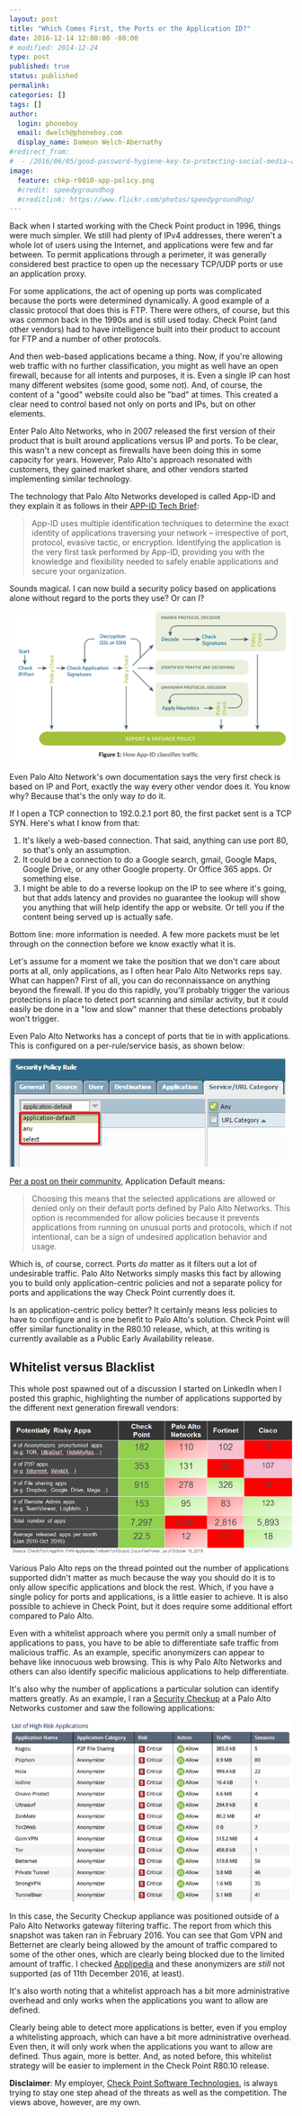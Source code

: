 ```yaml
---
layout: post
title: "Which Comes First, the Ports or the Application ID?"
date: 2016-12-14 12:00:00 -08:00
# modified: 2014-12-24
type: post
published: true
status: published
permalink: 
categories: []
tags: []
author:
  login: phoneboy
  email: dwelch@phoneboy.com
  display_name: Dameon Welch-Abernathy
#redirect_from:
#  - /2016/06/05/good-password-hygiene-key-to-protecting-social-media-accounts/
image:
  feature: chkp-r8010-app-policy.png
  #credit: speedygroundhog
  #creditlink: https://www.flickr.com/photos/speedygroundhog/
---
```

Back when I started working with the Check Point product in 1996, things were much simpler. We still had plenty of IPv4 addresses, there weren't a whole lot of users using the Internet, and applications were few and far between. To permit applications through a perimeter, it was generally considered best practice to open up the necessary TCP/UDP ports or use an application proxy. 

For some applications, the act of opening up ports was complicated because the ports were determined dynamically. A good example of a classic protocol that does this is FTP. There were others, of course, but this was common back in the 1990s and is still used today. Check Point (and other vendors) had to have intelligence built into their product to account for FTP and a number of other protocols. 

And then web-based applications became a thing. Now, if you're allowing web traffic with no further classification, you might as well have an open firewall, because for all intents and purposes, it is. Even a single IP can host many different websites (some good, some not). And, of course, the content of a "good" website could also be "bad" at times. This created a clear need to control based not only on ports and IPs, but on other elements.

Enter Palo Alto Networks, who in 2007 released the first version of their product that is built around applications versus IP and ports. To be clear, this wasn't a new concept as firewalls have been doing this in some capacity for years. However, Palo Alto's approach resonated with customers, they gained market share, and other vendors started implementing similar technology.

The technology that Palo Alto Networks developed is called App-ID and they explain it as follows in their [APP-ID Tech Brief](https://www.paloaltonetworks.com/resources/techbriefs/app-id-tech-brief):

> App-ID uses multiple identification techniques to determine the exact identity of applications traversing your network – irrespective of port, protocol, evasive tactic, or encryption. Identifying the application is the very first task performed by App-ID, providing you with the knowledge and flexibility needed to safely enable applications and secure your organization.

Sounds magical. I can now build a security policy based on applications alone without regard to the ports they use? Or can I?

![appid](/images/pan-appid-flow.png)

Even Palo Alto Network's own documentation says the very first check is based on IP and Port, exactly the way every other vendor does it. You know why? Because that's the only way *to* do it.

If I open a TCP connection to 192.0.2.1 port 80, the first packet sent is a TCP SYN. Here's what I know from that:

1. It's likely a web-based connection. That said, anything can use port 80, so that's only an assumption.
2. It could be a connection to do a Google search, gmail, Google Maps, Google Drive, or any other Google property. Or Office 365 apps. Or something else.
3. I might be able to do a reverse lookup on the IP to see where it's going, but that adds latency and provides no guarantee the lookup will show you anything that will help identify the app or website. Or tell you if the content being served up is actually safe.

Bottom line: more information is needed. A few more packets must be let through on the connection before we know exactly what it is.

Let's assume for a moment we take the position that we don't care about ports at all, only applications, as I often hear Palo Alto Networks reps say. What can happen? First of all, you can do reconnaissance on anything beyond the firewall. If you do this rapidly, you'll probably trigger the various protections in place to detect port scanning and similar activity, but it could easily be done in a "low and slow" manner that these detections probably won't trigger. 

Even Palo Alto Networks has a concept of ports that tie in with applications. This is configured on a per-rule/service basis, as shown below:

![application-default](/images/pan-application-default.png)

[Per a post on their community](https://live.paloaltonetworks.com/t5/Learning-Articles/Tips-amp-Tricks-What-Does-Application-default-Under-Service-Mean/ta-p/54167), Application Default means:

> Choosing this means that the selected applications are allowed or denied only on their default ports defined by Palo Alto Networks. This option is recommended for allow policies because it prevents applications from running on unusual ports and protocols, which if not intentional, can be a sign of undesired application behavior and usage.

Which is, of course, correct. Ports *do* matter as it filters out a lot of undesirable traffic. Palo Alto Networks simply masks this fact by allowing you to build only application-centric policies and not a separate policy for ports and applications the way Check Point currently does it.

Is an application-centric policy better? It certainly means less policies to have to configure and is one benefit to Palo Alto's solution. Check Point will offer similar functionality in the R80.10 release, which, at this writing is currently available as a Public Early Availability release. 

## Whitelist versus Blacklist

This whole post spawned out of a discussion I started on LinkedIn when I posted this graphic, highlighting the number of applications supported by the different next generation firewall vendors:

![apps-supported-201610](/images/apps-supported-201610.png)

Various Palo Alto reps on the thread pointed out the number of applications supported didn't matter as much because the way you should do it is to only allow specific applications and block the rest. Which, if you have a single policy for ports and applications, is a little easier to achieve. It is also possible to achieve in Check Point, but it does require some additional effort compared to Palo Alto.

Even with a whitelist approach where you permit only a small number of applications to pass, you have to be able to differentiate safe traffic from malicious traffic. As an example, specific anonymizers can appear to behave like innocuous web browsing. This is why Palo Alto Networks and others can also identify specific malicious applications to help differentiate.

It's also why the number of applications a particular solution can identify matters greatly. As an example, I ran a [Security Checkup](https://www.checkpoint.com/resources/securitycheckup/) at a Palo Alto Networks customer and saw the following applications:

![checkup-anonymizers](/images/securitycheckup-anonymizers.png)

In this case, the Security Checkup appliance was positioned outside of a Palo Alto Networks gateway filtering traffic. The report from which this snapshot was taken ran in February 2016. You can see that Gom VPN and Betternet are clearly being allowed by the amount of traffic compared to some of the other ones, which are clearly being blocked due to the limited amount of traffic. I checked [Applipedia](https://applipedia.paloaltonetworks.com/) and these anonymizers are *still* not supported (as of 11th December 2016, at least).

It's also worth noting that a whitelist approach has a bit more administrative overhead and only works when the applications you want to allow are defined. 

Clearly being able to detect more applications is better, even if you employ a whitelisting approach, which can have a bit more administrative overhead. Even then, it will only work when the applications you want to allow are defined. Thus again, more is better. And, as noted before, this whitelist strategy will be easier to implement in the Check Point R80.10 release.

**Disclaimer**: My employer, [Check Point Software Technologies](https://www.checkpoint.com), is always trying to stay one step ahead of the threats as well as the competition. The views above, however, are my own. 